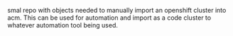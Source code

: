 smal repo with objects needed to manually import an openshift cluster into acm. This can be used for automation and import as a code cluster to whatever automation tool being used.
